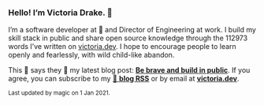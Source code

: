 ### Hello! I’m Victoria Drake. 👋

I’m a software developer at 💜 and Director of Engineering at work. I build my skill stack in public and share open source knowledge through the 112973 words I’ve written on [victoria.dev](https://victoria.dev). I hope to encourage people to learn openly and fearlessly, with wild child-like abandon.

This 🦊 says they 🎉 my latest blog post: **[Be brave and build in public](https://victoria.dev/blog/be-brave-and-build-in-public/)**. If you agree, you can subscribe to my [📡 **blog RSS**](https://victoria.dev/index.xml) or by email at [**victoria.dev**](https://victoria.dev).

<sub>Last updated by magic on 1 Jan 2021.</sub>
